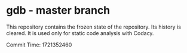 # gdb - master branch

This repository contains the frozen state of the repository.
Its history is cleared. It is used only for static code
analysis with Codacy.

Commit Time: 1721352460